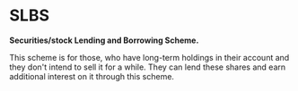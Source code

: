 # SLBS

**Securities/stock Lending and Borrowing Scheme.**

This scheme is for those, who have long-term holdings in their account and they don't intend to sell it for a while. They can lend these shares and earn additional interest on it through this scheme.
